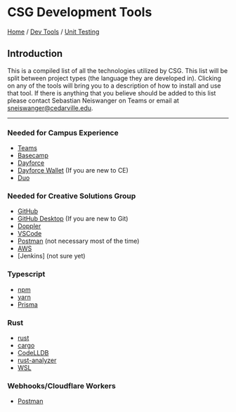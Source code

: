 # CSG Development Tools

[Home](../Readme.md) / [Dev Tools](dev-tools.md) / [Unit Testing](../Unit-Testing/unit-testing.md)

## Introduction

This is a compiled list of all the technologies utilized by CSG. This list will be split between project types (the language they are developed in). Clicking on any of the tools will bring you to a description of how to install and use that tool. If there is anything that you believe should be added to this list please contact Sebastian Neiswanger on Teams or email at [sneiswanger@cedarville.edu](mailto:sneiswanger@cedarville.edu).

---

### Needed for Campus Experience

- [Teams](./microsoft-teams/tool.md)
- [Basecamp](./basecamp/tool.md)
- [Dayforce](./dayforce/tool.md)
- [Dayforce Wallet](./dayforce-wallet/tool.md) (If you are new to CE)
- [Duo](./duo/tool.md)

### Needed for Creative Solutions Group

- [GitHub](./github/tool.md)
- [GitHub Desktop](./github-desktop/tool.md) (If you are new to Git)
- [Doppler](./doppler/tool.md)
- [VSCode](./vscode/tool.md)
- [Postman](./postman/tool.md) (not necessary most of the time)
- [AWS](./aws/tool.md)
- [Jenkins] (not sure yet)

### Typescript

- [npm](./npm/tool.md)
- [yarn](./yarn/tool.md)
- [Prisma](./prisma/tool.md)

### Rust

- [rust](./rust-cargo/tool.md)
- [cargo](./rust-cargo/tool.md)
- [CodeLLDB](./codeLLDB/tool.md)
- [rust-analyzer](./rust-analyzer/tool.md)
- [WSL](./wsl/tool.md)

### Webhooks/Cloudflare Workers

- [Postman](./postman/tool.md)
